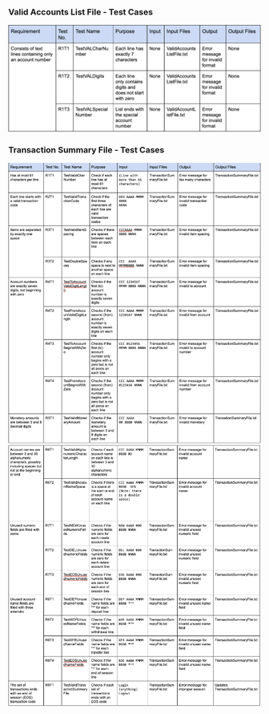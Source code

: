 ### Valid Accounts List File - Test Cases

<p align="center">
  <img width="600"  src="images/valid-accounts-list-file.png">
</p>

### Transaction Summary File - Test Cases

<p align="center">
  <img width="600"  src="images/transaction-sum-file-1.png">
  <img width="600"  src="images/transaction-sum-file-2.png">
</p>
